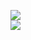 [![](https://img.shields.io/badge/Made%20With-Github%20Spray-lightgrey.svg?style=for-the-badge&logo=github)](https://github.com/Annihil/github-spray#6692)  
[![](https://i.imgur.com/2DrTn0Z.gif)](https://github.com/Annihil/github-spray)